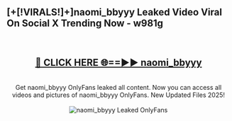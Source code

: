 <h2>[+[!VIRALS!]+]naomi_bbyyy Leaked Video Viral On Social X Trending Now - w981g</h2>
<br>
<div align="center">
<h2><a href="https://libra.edu.pl?naomi_bbyyy" rel="nofollow">🔴 CLICK HERE 🌐==►► naomi_bbyyy</a></h2>
<br>
Get naomi_bbyyy OnlyFans leaked all content. Now you can access all videos and pictures of naomi_bbyyy OnlyFans. New Updated Files 2025!
<br>
<br>
<a href="https://libra.edu.pl?naomi_bbyyy" rel="nofollow" data-target="animated-image.originalLink"><img src="https://i.ibb.co.com/WyWwxjT/player-gif2.gif" alt="naomi_bbyyy Leaked OnlyFans" style="max-width: 100%; display: inline-block;" data-target="animated-image.originalImage"></a>
</div>
<br>